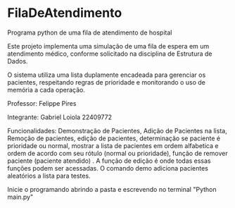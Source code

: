 # FilaDeAtendimento
Programa python de uma fila de atendimento de hospital

Este projeto implementa uma simulação de uma fila de espera em um atendimento médico, conforme solicitado na disciplina de Estrutura de Dados.

O sistema utiliza uma lista duplamente encadeada para gerenciar os pacientes, respeitando regras de prioridade e monitorando o uso de memória a cada operação.

Professor: Felippe Pires

Integrante: Gabriel Loiola 22409772

Funcionalidades: Demonstração de Pacientes, Adição de Pacientes na lista, Remoção de pacientes, edição de pacientes, determinação se paciente é prioridade ou normal, mostrar a lista de pacientes em ordem alfabetica e ordem de acordo com seu rótulo (normal ou prioridade), função de remover paciente (paciente atendido) . A função de edição é onde todas essas funções podem ser acessadas. O comando demo adiciona pacientes aleatórios a lista para testes. 

Inicie o programando abrindo a pasta e escrevendo no terminal "Python main.py"
